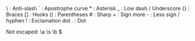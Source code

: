 \\   : Anti-slash
\`   : Apostrophe curve
\*   : Asterisk
\_   : Low dash / Underscore
\{\} : Braces
\[\] : Hooks
\(\) : Parentheses
\#   : Sharp
\+   : Sign more
\-   : Less sign / hyphen
\!   : Exclamation dot
\.   : Dot


Not escaped: \a \s \b \$

